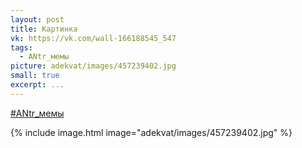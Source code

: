 ```yaml
---
layout: post
title: Картинка
vk: https://vk.com/wall-166188545_547
tags:
  - ANtr_мемы
picture: adekvat/images/457239402.jpg
small: true
excerpt: ...
---
```

[#ANtr_мемы](poisk.html#ANtr_мемы)

{% include image.html image="adekvat/images/457239402.jpg" %}